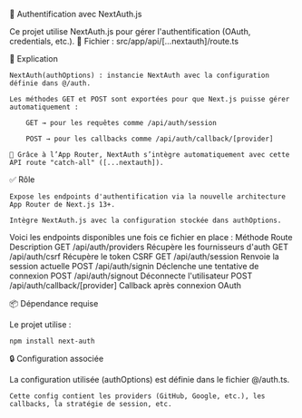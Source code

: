 🔐 Authentification avec NextAuth.js

Ce projet utilise NextAuth.js pour gérer l'authentification (OAuth, credentials, etc.).
📁 Fichier : src/app/api/[...nextauth]/route.ts


🧠 Explication

    NextAuth(authOptions) : instancie NextAuth avec la configuration définie dans @/auth.

    Les méthodes GET et POST sont exportées pour que Next.js puisse gérer automatiquement :

        GET → pour les requêtes comme /api/auth/session

        POST → pour les callbacks comme /api/auth/callback/[provider]

    🔁 Grâce à l’App Router, NextAuth s’intègre automatiquement avec cette API route "catch-all" ([...nextauth]).




✅ Rôle

    Expose les endpoints d'authentification via la nouvelle architecture App Router de Next.js 13+.

    Intègre NextAuth.js avec la configuration stockée dans authOptions.




Voici les endpoints disponibles une fois ce fichier en place :
Méthode	Route	Description
GET	/api/auth/providers	Récupère les fournisseurs d'auth
GET	/api/auth/csrf	Récupère le token CSRF
GET	/api/auth/session	Renvoie la session actuelle
POST	/api/auth/signin	Déclenche une tentative de connexion
POST	/api/auth/signout	Déconnecte l'utilisateur
POST	/api/auth/callback/[provider]	Callback après connexion OAuth




📦 Dépendance requise

Le projet utilise :

	npm install next-auth




🔒 Configuration associée

La configuration utilisée (authOptions) est définie dans le fichier @/auth.ts.

    Cette config contient les providers (GitHub, Google, etc.), les callbacks, la stratégie de session, etc.
